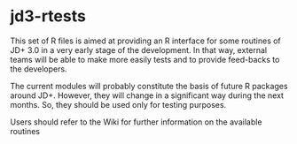 # jd3-rtests

This set of R files is aimed at providing an R interface for some routines of JD+ 3.0 in a very early stage of the development.
In that way, external teams will be able to make more easily tests and to provide feed-backs to the developers.

The current modules will probably constitute the basis of future R packages around JD+. However, they will change in a significant way during the next months.
So, they should be used only for testing purposes.

Users should refer to the Wiki for further information on the available routines

